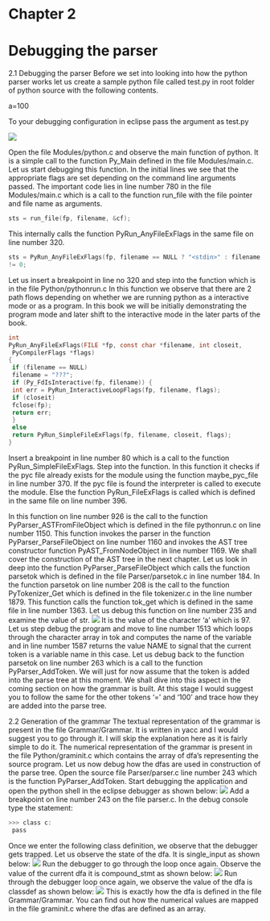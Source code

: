 # Chapter 2
# Debugging the parser
2.1 Debugging the parser
Before we set into looking into how the python parser works let us create a sample python file
called test.py in root folder of python source with the following contents.

a=100

To your debugging configuration in eclipse pass the argument as test.py

![](https://github.com/charugupta07/internalsofcpython36book/blob/master/internalsofcpython36book/images/1.png)

Open the file Modules/python.c and observe the main function of python. It is a simple call to the
function Py_Main defined in the file Modules/main.c.
Let us start debugging this function. In the initial lines we see that the appropriate flags are set
depending on the command line arguments passed.
The important code lies in line number 780 in the file Modules/main.c which is a call to the
function run_file with the file pointer and file name as arguments.
```c
sts = run_file(fp, filename, &cf);
```
This internally calls the function PyRun_AnyFileExFlags in the same file on line number 320.
```c
sts = PyRun_AnyFileExFlags(fp, filename == NULL ? "<stdin>" : filename, filename != NULL, &cf)
!= 0;
```
Let us insert a breakpoint in line no 320 and step into the function which is in the file
Python/pythonrun.c
In this function we observe that there are 2 path flows depending on whether we are running
python as a interactive mode or as a program. In this book we will be initially demonstrating the
program mode and later shift to the interactive mode in the later parts of the book.
```c
int
PyRun_AnyFileExFlags(FILE *fp, const char *filename, int closeit,
 PyCompilerFlags *flags)
{
 if (filename == NULL)
 filename = "???";
 if (Py_FdIsInteractive(fp, filename)) {
 int err = PyRun_InteractiveLoopFlags(fp, filename, flags);
 if (closeit)
 fclose(fp);
 return err;
 }
 else
 return PyRun_SimpleFileExFlags(fp, filename, closeit, flags);
}
```

Insert a breakpoint in line number 80 which is a call to the function PyRun_SimpleFileExFlags.
Step into the function. In this function it checks if the pyc file already exists for the module using
the function maybe_pyc_file in line number 370. If the pyc file is found the interpreter is called to
execute the module. Else the function PyRun_FileExFlags is called which is defined in the same
file on line number 396.

In this function on line number 926 is the call to the function PyParser_ASTFromFileObject
which is defined in the file pythonrun.c on line number 1150. This function invokes the parser in
the function PyParser_ParseFileObject on line number 1160 and invokes the AST tree
constructor function PyAST_FromNodeObject in line number 1169. We shall cover the
construction of the AST tree in the next chapter. Let us look in deep into the function
PyParser_ParseFileObject which calls the function parsetok which is defined in the file
Parser/parsetok.c in line number 184.
In the function parsetok on line number 208 is the call to the function PyTokenizer_Get which is
defined in the file tokenizer.c in the line number 1879. This function calls the function tok_get
which is defined in the same file in line number 1363.
Let us debug this function on line number 235 and examine the value of str.
![](https://github.com/charugupta07/internalsofcpython36book/blob/master/internalsofcpython36book/images/2.png)
  It is the value of the character ‘a’ which is 97. Let us step debug the program and move to line
number 1513 which loops through the character array in tok and computes the name of the
variable and in line number 1587 returns the value NAME to signal that the current token is a
variable name in this case. Let us debug back to the function parsetok on line number 263
which is a call to the function PyParser_AddToken. We will just for now assume that the token is
added into the parse tree at this moment. We shall dive into this aspect in the coming section on
how the grammar is built.
At this stage I would suggest you to follow the same for the other tokens ‘=’ and ‘100’ and trace
how they are added into the parse tree.

2.2 Generation of the grammar
The textual representation of the grammar is present in the file Grammar/Grammar. It is written
in yacc and I would suggest you to go through it. I will skip the explanation here as it is fairly
simple to do it. The numerical representation of the grammar is present in the file
Python/graminit.c which contains the array of dfa’s representing the source program. Let us now
debug how the dfas are used in construction of the parse tree. Open the source file
Parser/parser.c line number 243 which is the function PyParser_AddToken. Start debugging the
application and open the python shell in the eclipse debugger as shown below:
![](https://github.com/charugupta07/internalsofcpython36book/blob/master/internalsofcpython36book/images/3.png)
Add a breakpoint on line number 243 on the file parser.c.
In the debug console type the statement:

```c
>>> class c:
 pass
 ```
Once we enter the following class definition, we observe that the debugger gets trapped. Let us
observe the state of the dfa. It is single_input as shown below:
![](https://github.com/charugupta07/internalsofcpython36book/blob/master/internalsofcpython36book/images/4.png)
Run the debugger to go through the loop once again. Observe the value of the current dfa it is
compound_stmt as shown below:
![](https://github.com/charugupta07/internalsofcpython36book/blob/master/internalsofcpython36book/images/5.png)
 Run through the debugger loop once again, we observe the value of the dfa is classdef as shown below: 
 ![](https://github.com/charugupta07/internalsofcpython36book/blob/master/internalsofcpython36book/images/6.png)
 This is exactly how the dfa is defined in the file Grammar/Grammar. You can find out how the 
 numerical values are mapped in the file graminit.c where the dfas are defined as an array. 
 
 
 
